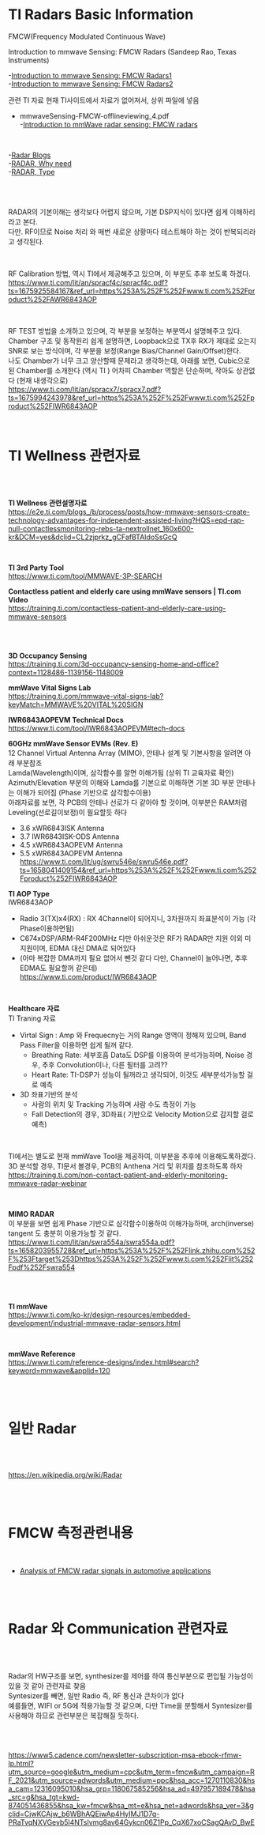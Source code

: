 # TI Radars Basic Information

FMCW(Frequency Modulated Continuous Wave)

Introduction to mmwave Sensing: FMCW Radars (Sandeep Rao, Texas Instruments)               

-[Introduction to mmwave Sensing: FMCW Radars1](https://www.youtube.com/watch?v=8cHACNNDWD8)       
-[Introduction to mmwave Sensing: FMCW Radars2](https://www.youtube.com/watch?v=bB-SGw9uRgQ)        

관련 TI 자료 
현재 TI사이트에서 자료가 없어져서, 상위 파일에 넣음
-  mmwaveSensing-FMCW-offlineviewing_4.pdf    
  -[Introduction to mmWave radar sensing: FMCW radars](https://training.ti.com/mmwave-training-series)    

<br/>


-[Radar Blogs](https://adasauto.blogspot.com/)      
  -[RADAR, Why need](https://adasauto.blogspot.com/2018/04/requirements-for-radar-system-for.html)    
  -[RADAR, Type](https://adasauto.blogspot.com/2018/02/qualities-that-radar-system-should.html)    

<br/>
<br/>

RADAR의 기본이해는 생각보다 어렵지 않으며, 기본 DSP지식이 있다면 쉽게 이해하리라고 본다.    
다만. RF이므로 Noise 처리 와 매번 새로운 상황마다 테스트해야 하는 것이 반복되리라고 생각된다.   

<br/>

RF Calibration 방법, 역시 TI에서 제공해주고 있으며, 이 부분도 추후 보도록 하겠다.  
  https://www.ti.com/lit/an/spracf4c/spracf4c.pdf?ts=1675925584167&ref_url=https%253A%252F%252Fwww.ti.com%252Fproduct%252FAWR6843AOP

<br/>

RF TEST 방법을 소개하고 있으며, 각 부분을 보정하는 부분역시 설명해주고 있다.    
Chamber 구조 및 동작원리 쉽게 설명하면, Loopback으로 TX후 RX가 제대로 오는지 SNR로 보는 방식이며, 각 부분을 보정(Range Bias/Channel Gain/Offset)한다.     
나도 Chamber가 너무 크고 양산할때 문제라고 생각하는데, 아래를 보면, Cubic으로 된 Chamber를 소개한다 (역시 TI ) 
어차피 Chamber 역할은 단순하며, 작아도 상관없다 (현재 내생각으로)          
  https://www.ti.com/lit/an/spracx7/spracx7.pdf?ts=1675994243978&ref_url=https%253A%252F%252Fwww.ti.com%252Fproduct%252FIWR6843AOP

<br/>

# TI  Wellness 관련자료

<br/>
<br/>

**TI Wellness 관련설명자료**       
https://e2e.ti.com/blogs_/b/process/posts/how-mmwave-sensors-create-technology-advantages-for-independent-assisted-living?HQS=epd-rap-null-contactlessmonitoring-rebs-ta-nextrollnet_160x600-kr&DCM=yes&dclid=CL2zjprkz_gCFafBTAIdoSsGcQ

<br/>

**TI 3rd Party Tool**   
https://www.ti.com/tool/MMWAVE-3P-SEARCH
      
**Contactless patient and elderly care using mmWave sensors | TI.com Video**            
  https://training.ti.com/contactless-patient-and-elderly-care-using-mmwave-sensors

<br/>



<br/>

**3D Occupancy Sensing**    
  https://training.ti.com/3d-occupancy-sensing-home-and-office?context=1128486-1139156-1148009

**mmWave Vital Signs Lab**   
  https://training.ti.com/mmwave-vital-signs-lab?keyMatch=MMWAVE%20VITAL%20SIGN  

**IWR6843AOPEVM Technical Docs**             
  https://www.ti.com/tool/IWR6843AOPEVM#tech-docs

**60GHz mmWave Sensor EVMs (Rev. E)**     
12 Channel Virtual Antenna Array (MIMO), 안테나 설계 및 기본사항을 알려면 아래 부분참조         
Lamda(Wavelength)이며, 삼각함수를 알면 이해가됨 (상위 TI 교육자료 확인)      
Azimuth/Elevation 부분의 이해와 Lamda를 기본으로 이해하면 기본 3D 부분 안테나는 이해가 되어짐 (Phase 기반으로 삼각함수이용)  
아래자료를 보면, 각 PCB의 안테나 선로가 다 같아야 할 것이며, 이부분은 RAM처럼 Leveling(선로길이보정)이 필요할듯 하다     
  * 3.6 xWR6843ISK Antenna  
  * 3.7 IWR6843ISK-ODS Antenna   
  * 4.5 xWR6843AOPEVM Antenna    
  * 5.5 xWR6843AOPEVM Antenna      
  https://www.ti.com/lit/ug/swru546e/swru546e.pdf?ts=1658041409154&ref_url=https%253A%252F%252Fwww.ti.com%252Fproduct%252FIWR6843AOP


**TI AOP Type**  
IWR6843AOP 
- Radio 3(TX)x4(RX)  : RX 4Channel이 되어지니, 3차원까지 좌표분석이 가능 (각 Phase이용하면됨)        
- C674xDSP/ARM-R4F200MHz 다만 아쉬운것은 RF가 RADAR만 지원 이외 미지원이며, EDMA 대신 DMA로 되어있다          
- (아마 복잡한 DMA까지 필요 없어서 뺀것 같다 다만, Channel이 늘어나면, 추후 EDMA도 필요할꺼 같은데)                    
  https://www.ti.com/product/IWR6843AOP

<br/>

**Healthcare 자료**           
TI Traning 자료 
  * Virtal Sign : Amp 와 Frequecny는 거의 Range 영역이 정해져 있으며, Band Pass Filter을 이용하면 쉽게 될꺼 같다.     
    * Breathing Rate: 세부호흡 Data도 DSP를 이용하여 분석가능하며, Noise 경우, 추후 Convolution이나, 다른 필터를 고려??
    * Heart Rate: TI-DSP가 성능이 될꺼라고 생각되어, 이것도 세부분석가능할 걸로 예측    
  * 3D 좌표기반의 분석 
    * 사람의 위치 및 Tracking 가능하며 사람 수도 측정이 가능     
    * Fall Detection의 경우, 3D좌표( 기반으로 Velocity Motion으로 감지할 걸로 예측)     

<br/>

TI에서는 별도로 현재 mmWave Tool을 제공하여, 이부분을 추후에 이용해도록하겠다. 
3D 분석할 경우, TI문서 볼경우, PCB의 Anthena 거리 및 위치를 참조하도록 하자       
  https://training.ti.com/non-contact-patient-and-elderly-monitoring-mmwave-radar-webinar

<br/>
  
**MIMO RADAR**  
이 부분을 보면 쉽게 Phase 기반으로 삼각함수이용하여 이해가능하며, arch(inverse) tangent 도 충분히 이용가능할 것 같다.     
  https://www.ti.com/lit/an/swra554a/swra554a.pdf?ts=1658203955728&ref_url=https%253A%252F%252Flink.zhihu.com%252F%253Ftarget%253Dhttps%253A%252F%252Fwww.ti.com%252Flit%252Fpdf%252Fswra554


<br/>
<br/>

**TI mmWave**     
  https://www.ti.com/ko-kr/design-resources/embedded-development/industrial-mmwave-radar-sensors.html

<br/>

**mmWave Reference**      
  https://www.ti.com/reference-designs/index.html#search?keyword=mmwave&applid=120

<br/>
<br/>

# 일반 Radar

<br/>
<br/>

  https://en.wikipedia.org/wiki/Radar


<br/>
<br/>

# FMCW 측정관련내용 

<br/>

- [Analysis of FMCW radar signals in automotive applications](https://www.youtube.com/watch?v=8qaCSQ83ZyU)

<br/>
<br/>

# Radar 와 Communication 관련자료 

<br/>
<br/>

Radar의 HW구조를 보면, synthesizer를 제어를 하여 통신부분으로 편입될 가능성이 있을 것 같아 관련자료 찾음    
Syntesizer를 빼면, 일반 Radio 즉, RF 통신과 큰차이가 없다    
예를들면, WIFI or 5G에 적용가능할 것 같으며, 다만 Time을 분할해서 Syntesizer를 사용해야 하므로 관련부분은 복잡해질 둣하다.   

<br/>
<br/>

 https://www5.cadence.com/newsletter-subscription-msa-ebook-rfmw-lp.html?utm_source=google&utm_medium=cpc&utm_term=fmcw&utm_campaign=RF_2021&utm_source=adwords&utm_medium=ppc&hsa_acc=1270110830&hsa_cam=12316095010&hsa_grp=118067585256&hsa_ad=497957189478&hsa_src=g&hsa_tgt=kwd-874051436855&hsa_kw=fmcw&hsa_mt=e&hsa_net=adwords&hsa_ver=3&gclid=CjwKCAjw_b6WBhAQEiwAp4HyIMJ1D7q-PRaTvqNXVGevb5l4NTslvmg8av64Gykcn06Z1Pp_CqX67xoCSagQAvD_BwE
  
<br/>
<br/>
